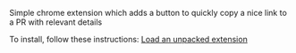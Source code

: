 Simple chrome extension which adds a button to quickly copy a nice link to a PR with relevant details

To install, follow these instructions: [Load an unpacked extension](https://developer.chrome.com/docs/extensions/get-started/tutorial/hello-world#load-unpacked)
